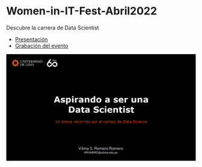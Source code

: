 # Women-in-IT-Fest-Abril2022
Descubre la carrera de Data Scientist

- [Presentación](https://github.com/VilmaRomero/Women-in-IT-Fest-Abril2022/blob/main/Exposicio%CC%81n-WomenITFest.pdf)
- [Grabación del evento](https://fb.watch/cQ1e8b0iFC/)

![](MainSlideExpo.png)
